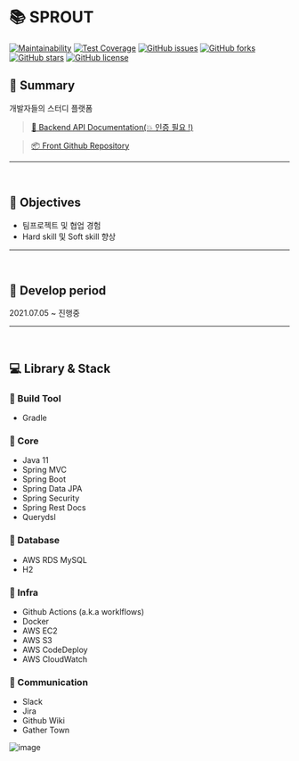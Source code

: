 # 📚 SPROUT

[![Maintainability](https://api.codeclimate.com/v1/badges/7f8f650bdabcc7467f10/maintainability)](https://codeclimate.com/github/TEAM-ARK/sprout-backend/maintainability)
[![Test Coverage](https://api.codeclimate.com/v1/badges/7f8f650bdabcc7467f10/test_coverage)](https://codeclimate.com/github/TEAM-ARK/sprout-backend/test_coverage)
[![GitHub issues](https://img.shields.io/github/issues/TEAM-ARK/sprout-backend)](https://github.com/TEAM-ARK/sprout-backend/issues)
[![GitHub forks](https://img.shields.io/github/forks/TEAM-ARK/sprout-backend)](https://github.com/TEAM-ARK/sprout-backend/network)
[![GitHub stars](https://img.shields.io/github/stars/TEAM-ARK/sprout-backend)](https://github.com/TEAM-ARK/sprout-backend/stargazers)
[![GitHub license](https://img.shields.io/github/license/TEAM-ARK/sprout-backend)](https://github.com/TEAM-ARK/sprout-backend)

## 📖 Summary

개발자들의 스터디 플랫폼

> [📜 Backend API Documentation(💥 인증 필요 !)](https://www.ark-inflearn.shop/docs/api/index.html)

> [📦 Front Github Repository](https://github.com/MinwooJJ/inflearn-clone-front)

---

<br />

## 🎯 Objectives

- 팀프로젝트 및 협업 경험
- Hard skill 및 Soft skill 향상

---

<br />

## 📆 Develop period

2021.07.05 ~ 진행중

---

<br />

## 💻 Library & Stack

### 🔧 Build Tool

- Gradle

### 🔧 Core

- Java 11
- Spring MVC
- Spring Boot
- Spring Data JPA
- Spring Security
- Spring Rest Docs
- Querydsl

### 🔧 Database

- AWS RDS MySQL
- H2

### 🔧 Infra

- Github Actions (a.k.a worklflows)
- Docker
- AWS EC2
- AWS S3
- AWS CodeDeploy
- AWS CloudWatch

### 🔧 Communication

- Slack
- Jira
- Github Wiki
- Gather Town

![image](https://user-images.githubusercontent.com/60773356/128631429-8ab1d060-b276-4809-ba8b-920f015d2274.png)






